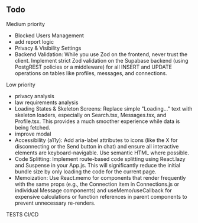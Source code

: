 ## Todo

Medium priority

* Blocked Users Management
* add report logic
* Privacy & Visibility Settings
* Backend Validation: While you use Zod on the frontend, never trust the client. Implement strict Zod validation on the  Supabase backend (using PostgREST policies or a middleware) for all INSERT and UPDATE operations on tables like   profiles, messages, and connections.



Low priority

* privacy analysis
* law requirements analysis
* Loading States & Skeleton Screens: Replace simple "Loading..." text with skeleton loaders, especially on Search.tsx,  Messages.tsx, and Profile.tsx. This provides a much smoother experience while data is being fetched.
* improve modal
* Accessibility (a11y): Add aria-label attributes to icons (like the X for disconnecting or the Send button in chat) and ensure all interactive elements are keyboard-navigable. Use semantic HTML where possible.
* Code Splitting: Implement route-based code splitting using React.lazy and Suspense in your App.js. This will   significantly reduce the initial bundle size by only loading the code for the current page.
* Memoization: Use React.memo for components that render frequently with the same props (e.g., the Connection item in   Connections.js or individual Message components) and useMemo/useCallback for expensive calculations or function   references in parent components to prevent unnecessary re-renders.



TESTS
CI/CD
